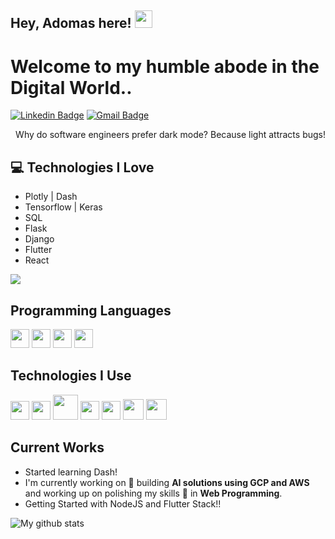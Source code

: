 ## Hey, Adomas here! <img src="https://media.giphy.com/media/hvRJCLFzcasrR4ia7z/giphy.gif" width="28px" height="28px">

<h1>Welcome to my humble abode in the Digital World..</h1> 

[![Linkedin Badge](https://img.shields.io/badge/-adomas-blue?style=flat-square&logo=Linkedin&logoColor=white&link=https://www.linkedin.com/in/adomas-valiukevi%C4%8Dius-08a139207/)](https://www.linkedin.com/in/adomas-valiukevi%C4%8Dius-08a139207) [![Gmail Badge](https://img.shields.io/badge/-adomasval04@gmail.com-c14438?style=flat-square&logo=Gmail&logoColor=white&link=mailto:adomasval04@gmail.com)](mailto:adomasval04@gmail.com) 

<div style="text-align: right"> Why do software engineers prefer dark mode? Because light attracts bugs! </div>

## :computer: Technologies I Love
* Plotly | Dash
* Tensorflow | Keras
* SQL
* Flask
* Django
* Flutter
* React

<img src = "https://github-readme-stats.vercel.app/api/top-langs/?username=Aduomas&layout=compact">

## Programming Languages
<img src = 'https://github.com/abrahamcalf/programming-languages-logos/blob/master/src/python/python.svg' width='30'/> <img src = 'https://github.com/abrahamcalf/programming-languages-logos/blob/master/src/java/java.svg' height='30'/> <img src = 'https://github.com/abrahamcalf/programming-languages-logos/blob/master/src/javascript/javascript.svg' height='30'/> <img src = 'https://github.com/abrahamcalf/programming-languages-logos/blob/master/src/html/html.svg' height='30'/>  
 
 ## Technologies I Use
 <img src = 'https://github.com/gilbarbara/logos/blob/main/logos/google-cloud.svg' width='30'/> <img src = 'https://github.com/gilbarbara/logos/blob/main/logos/microsoft-azure.svg' width='30'/> <img src = 'https://github.com/gilbarbara/logos/blob/main/logos/flutter.svg' height='40'/> <img src = 'https://github.com/gilbarbara/logos/blob/main/logos/django-icon.svg' width='30'/> <img src = 'https://github.com/gilbarbara/logos/blob/main/logos/flask.svg' width='30'/> <img src = 'https://github.com/gilbarbara/logos/blob/main/logos/aws.svg' width='33'/> <img src = 'https://github.com/gilbarbara/logos/blob/main/logos/create-react-app.svg' width='33'/>
 
## Current Works
 * Started learning Dash!
 * I'm currently working on 🔭 building **AI solutions using GCP and AWS** and working up on polishing my skills 🌱 in **Web Programming**.
 * Getting Started with NodeJS and Flutter Stack!!
 
![My github stats](https://github-readme-stats.vercel.app/api?username=Aduomas&show_icons=true&hide=%5B%22issues%22%5D)
 
 

 <!--
**Aduomas/Aduomas** is a ✨ _special_ ✨ repository because its `README.md` (this file) appears on your GitHub profile.

Here are some ideas to get you started:

- 🔭 I’m currently working on ...
- 🌱 I’m currently learning ...
- 👯 I’m looking to collaborate on ...
- 🤔 I’m looking for help with ...
- 💬 Ask me about ...
- 📫 How to reach me: ...
- 😄 Pronouns: ...
- ⚡ Fun fact: ...
-->
